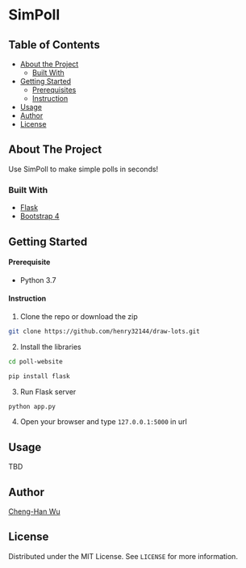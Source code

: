 # SimPoll

<!-- TABLE OF CONTENTS -->
## Table of Contents

* [About the Project](#about-the-project)
  * [Built With](#built-with)
* [Getting Started](#getting-started)
  * [Prerequisites](#prerequisites)
  * [Instruction](#Instruction)
* [Usage](#usage)
* [Author](#Author)
* [License](#license)



<!-- ABOUT THE PROJECT -->
## About The Project

Use SimPoll to make simple polls in seconds!

### Built With
* [Flask](https://flask.palletsprojects.com/en/1.1.x/)
* [Bootstrap 4](https://getbootstrap.com/)

<!-- GETTING STARTED -->
## Getting Started

#### Prerequisite

* Python 3.7

#### Instruction

1. Clone the repo or download the zip
```sh
git clone https://github.com/henry32144/draw-lots.git
```
2. Install the libraries
```sh
cd poll-website

pip install flask
```
3. Run Flask server
```sh
python app.py
```
4. Open your browser and type `127.0.0.1:5000` in url

<!-- USAGE -->
## Usage

TBD

<!-- CONTRIBUTING -->
## Author

[Cheng-Han Wu](https://github.com/henry32144/)

<!-- LICENSE -->
## License

Distributed under the MIT License. See `LICENSE` for more information.